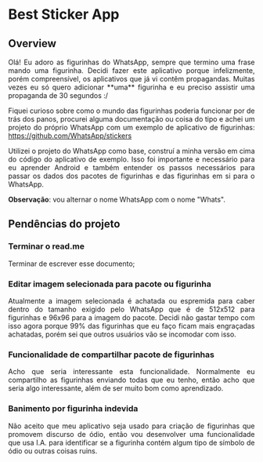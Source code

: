 
# Best Sticker App  
## Overview
<div style="text-align: justify;">
Olá! Eu adoro as figurinhas do WhatsApp, sempre que termino uma frase mando uma figurinha. Decidi fazer este aplicativo porque infelizmente, porém compreensível, os aplicativos que já vi contêm propagandas. Muitas vezes eu só quero adicionar **uma** figurinha e eu preciso assistir uma propaganda de 30 segundos :/

Fiquei curioso sobre como o mundo das figurinhas poderia funcionar por de trás dos panos, procurei alguma documentação ou coisa do tipo e achei um projeto do próprio WhatsApp com um exemplo de aplicativo de figurinhas: https://github.com/WhatsApp/stickers

Utilizei o projeto do WhatsApp como base, construí a minha versão em cima do código do aplicativo de exemplo. Isso foi importante e necessário para eu aprender Android e também entender os passos necessários para passar os dados dos pacotes de figurinhas e das figurinhas em si para o WhatsApp.

**Observação**: vou alternar o nome WhatsApp com o nome "Whats".
</div>

## Pendências do projeto

### Terminar o read.me
Terminar de escrever esse documento;
### Editar imagem selecionada para pacote ou figurinha
<div style="text-align: justify;">
Atualmente a imagem selecionada é achatada ou espremida para caber dentro do tamanho exigido pelo WhatsApp que é de 512x512 para figurinhas e 96x96 para a imagem do pacote. Decidi não gastar tempo com isso agora porque 99% das figurinhas que eu faço ficam mais engraçadas achatadas, porém sei que outros usuários vão se incomodar com isso.
</div>

### Funcionalidade de compartilhar pacote de figurinhas
<div style="text-align: justify;">
Acho que seria interessante esta funcionalidade. Normalmente eu compartilho as figurinhas enviando todas que eu tenho, então acho que seria algo interessante, além de ser muito bom como aprendizado.
</div>

### Banimento por figurinha indevida
<div style="text-align: justify;">
Não aceito que meu aplicativo seja usado para criação de figurinhas que promovem discurso de ódio, então vou desenvolver uma funcionalidade que usa I.A. para identificar se a figurinha contém algum tipo de símbolo de ódio ou outras coisas ruins.
</div>
